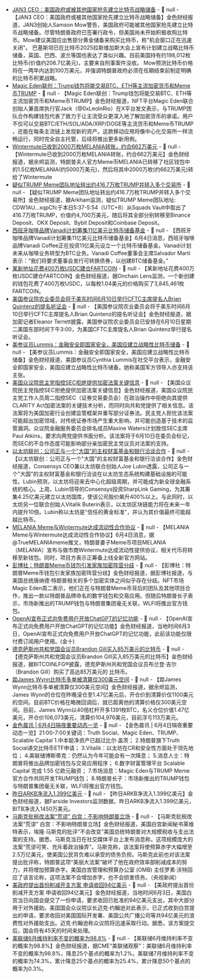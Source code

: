 - [JAN3 CEO：美国政府或被其他国家抢先建立比特币战略储备](https://cointelegraph.com/magazine/us-government-strategic-bitcoin-reserve-pakistan-btc-price-jan3-samson-mow/) - 📰 null - 【JAN3 CEO：美国政府或被其他国家抢先建立比特币战略储备】金色财经报道，JAN3创始人Samson Mow警告，美国政府可能被其他国家抢先建立比特币战略储备。尽管特朗普政府已签署行政令，但美国尚未开始积极收购比特币。Mow建议美国应出售部分黄金储备来购买比特币，称"机会窗口正在迅速关闭"。 
巴基斯坦已在比特币2025拉斯维加斯大会上宣布计划建立战略比特币储备，英国、巴西、波兰等国也表达了类似兴趣。目前美国持有约198,012枚比特币(价值约206.7亿美元)，主要来自刑事案件没收。 
Mow预测比特币价格将在一两年内达到100万美元，并强调特朗普政府必须在任期结束前制定明确的比特币积累战略。
- [Magic Eden联创：Trump钱包将能交易BTC、ETH等主流加密货币和Meme币TRUMP](https://x.com/0xLeoInRio/status/1929955682037731340) - 📰 null - 【Magic Eden联创：Trump钱包将能交易BTC、ETH等主流加密货币和Meme币TRUMP】金色财经报道，NFT平台Magic Eden联合创始人兼首席执行官Jack（@0xLeoInRio）在X平台发文表示，与TRUMP团队合作构建钱包代表了致力于让主流受众更深入地了解加密货币的承诺。用户不仅可以交易BTC/ETH/SOL/ADA/XRP/DOGE等主流货币和Meme币TRUMP ，还能在每条主流链上发现新的资产。这款移动应用将像中心化交易所一样流畅运行，同时完全自主托管，后续将推出更多新用例。
- [Wintermute已收到2000万枚MELANIA转账，约合662万美元](https://x.com/EmberCN/status/1930066351835815971) - 📰 null - 【Wintermute已收到2000万枚MELANIA转账，约合662万美元】金色财经报道，据余烬监测，特朗普夫人官方Meme币MELANIA已转移了社区钱包中的1.5亿枚MELANIA(约5000万美元)，然后将其中2000万枚(约662万美元)转给了Wintermute
- [疑似TRUMP Meme团队地址转出约416.7万枚TRUMP并转入多个交易所](https://intel.arkm.com/explorer/address/CDW1AUngA1WorM4xZaSqv8vCbhJd68BSHgV69uxqpCfc) - 📰 null - 【疑似TRUMP Meme团队地址转出约416.7万枚TRUMP并转入多个交易所】金色财经报道，据Arkham监测，疑似TRUMP Meme团队地址: CDW1AU…xqpCfc于本日5:37-5:54（UTC+8）从Squads Vault中取出了416.7万枚TRUMP，价值约4,700万美元，随后将其全部分别转移至Binance Deposit、OKX Deposit、Bybit Deposit和Coinbase Deposit。
- [西班牙咖啡品牌Vanadi计划筹集11亿美元比特币储备基金](https://beincrypto.com/spain-coffee-chain-bitcoin-investment/) - 📰 null - 【西班牙咖啡品牌Vanadi计划筹集11亿美元比特币储备基金】6月4日消息，西班牙咖啡品牌Vanadi Coffee正在投资11亿美元设立一个比特币储备基金。Vanadi计划未来从咖啡业务转型为BTC业务。Vanadi Coffee董事会主席Salvador Martí表示：“我们将要求董事会发行可转换债券，以创建BTC储备基金。”
- [某新地址花费400万枚USDC建仓FARTCOIN](https://x.com/OnchainLens/status/1930062823020974231) - 📰 null - 【某新地址花费400万枚USDC建仓FARTCOIN】金色财经报道，据Onchain Lens监测，一个新创建的钱包花费了400万枚USDC，以每枚1.04美元的价格购买了3,845,461枚FARTCOIN。
- [美国参议院农业委员会将于美东时间6月10日举行CFTC主席提名人Brian Quintenz的提名听证会](https://x.com/EleanorTerrett/status/1930058254798774276) - 📰 null - 【美国参议院农业委员会将于美东时间6月10日举行CFTC主席提名人Brian Quintenz的提名听证会】金色财经报道，据加密记者Eleanor Terrett披露，美国参议院农业委员会已安排在6月10日星期二美国东部时间下午3:00，为美国CFTC主席提名人Brian Quintenz举行提名听证会。
- [美参议员Lummis：金融安全即国家安全，美国应建立战略性比特币储备]() - 📰 null - 【美参议员Lummis：金融安全即国家安全，美国应建立战略性比特币储备】金色财经报道，美国参议员Cynthia Lummis在社交平台表示，金融安全即国家安全，美国应建立战略性比特币储备。她称美国军方领导人亦支持该主张。
- [美国众议院民主党指控SEC拒绝提供加密法案关键信息](https://decrypt.co/323521/house-democrats-claim-sec-denying-key-info-crypto-bill) - 📰 null - 【美国众议院民主党指控SEC拒绝提供加密法案关键信息】金色财经报道，美国众议院民主党工作人员周二指控SEC（证券交易委员会）在政治操作中拒绝向其提供CLARITY Act加密法案的关键技术分析，而同时向共和党提供了相关信息。该法案将为美国加密行业创建监管框架并重写部分证券法。民主党人担忧该法案可能超出加密领域，对传统证券市场产生重大影响，并可能创造基于技术的监管漏洞。众议院金融服务委员会排名成员Maxine Waters计划致信SEC主席Paul Atkins，要求向两党提供书面分析。该法案将于6月10日在委员会标记，而SEC的不合作态度可能影响部分亲加密民主党议员对法案的支持。
- [以太坊联创：公司正与一个"大国"的主权财富基金和银行洽谈合作](https://decrypt.co/323502/ethereum-co-founder-sovereign-wealth-funds-buy-eth) - 📰 null - 【以太坊联创：公司正与一个"大国"的主权财富基金和银行洽谈合作】金色财经报道，Consensys CEO兼以太坊联合创始人Joe Lubin透露，公司正与一个"大国"的主权财富基金和银行洽谈在以太坊生态系统构建基础设施的可能性。Lubin预测，以太坊将迎来去中心化超级周期，并可能成为新全球金融系统的核心。上周，Lubin领导的Consensys投资SharpLink Gaming，为其筹集4.25亿美元建立以太坊国库，使该公司股价飙升400%以上。与此同时，以太坊另一位联合创始人Vitalik Buterin表示，以太坊区块链能力将在未来一年内提升10倍。Lubin称以太坊是"信任的黄金标准"，并认为其价值最终可能超越比特币。
- [MELANIA Meme与Wintermute达成流动性合作协议](https://x.com/TrueMELANIAmeme/status/1929973793931379184) - 📰 null - 【MELANIA Meme与Wintermute达成流动性合作协议】6月4日消息，据@TrueMELANIAmeme推文，特朗普妻子Meme币项目MELANIA（MELANIA）宣布与做市商Wintermute达成流动性提供协议，相关代币将转移至新钱包。同时，项目方表示正筹备上线全新官方网站。
- [彭博社：特朗普Meme币钱包引发家族加密阵营分歧](https://www.bloomberg.com/news/articles/2025-06-03/trump-memecoin-wallet-spurs-divide-among-family-s-crypto-camps) - 📰 null - 【彭博社：特朗普Meme币钱包引发家族加密阵营分歧】金色财经报道，据彭博社报道，与美国总统唐纳德·特朗普相关的多个加密实体之间似乎存在分歧。NFT市场Magic Eden周二表示，他们正在与特朗普Meme币背后的团队及其他项目合作，推出一款以特朗普品牌命名的数字钱包和交易应用。但随后特朗普长子表示，市场新推出的TRUMP钱包与特朗普集团毫无关联，WLFI将推出官方钱包。
- [OpenAI宣布正式向免费用户开放ChatGPT的记忆功能]() - 📰 null - 【OpenAI宣布正式向免费用户开放ChatGPT的记忆功能】金色财经报道，当地时间6月3日，OpenAI宣布正式向免费用户开放ChatGPT的记忆功能，此前该功能仅限付费订阅用户使用。(金十)
- [德克萨斯州共和党国会议员Brandon Gill买入85万美元的比特币](https://x.com/bitcoinlfgo/status/1930049959753331003) - 📰 null - 【德克萨斯州共和党国会议员Brandon Gill买入85万美元的比特币】金色财经报道，据BITCOINLFG®披露，德克萨斯州共和党国会议员布兰登·吉尔（Brandon Gill）购买了高达85万美元的 比特币。
- [距James Wynn比特币多单被清算仅300美元空间](https://x.com/EmberCN/status/1930048675398725987) - 📰 null - 【距James Wynn比特币多单被清算仅300美元空间】金色财经报道，据余烬监测，James Wynn的仓位在昨晚滚仓至1.47亿美元后，开仓价到清算价仅1100美元的空间。目前BTC价格在略微回调后，就已距离他的清算价格仅300美元空间。目前，James Wynn以40倍杠杆开多1391枚BTC，名义仓位价值1.47亿美元，开仓价106,073美元，清算价104,976美元，目前浮亏113万美元。
- [金色晨讯 | 6月4日隔夜重要动态一览]() - 📰 null - 【金色晨讯 | 6月4日隔夜重要动态一览】21:00-7:00关键词：Truth Social、Magic Eden、TRUMP、Scalable Capital 
1.中本聪净资产已超过比尔·盖茨； 
2.特朗普旗下Truth Social递交比特币ETF申请； 
3.Vitalik：以太坊在CR和安全性方面处于领先地位； 
4.美联储博斯蒂克：仍然认为今年可能会有一次降息； 
5.消息人士：特朗普将推出品牌加密钱包与交易应用程序； 
6.数字财富管理平台 Scalable Capital 完成 1.55 亿欧元融资； 
7.市场消息：Magic Eden与TRUMP Meme官方合作共同开发TRUMP钱包； 
8.特朗普长子：市场新推出的TRUMP钱包与特朗普集团毫无关联，WLFI将推出官方钱包。
- [昨日ARKB净流入1.399亿美元](https://farside.co.uk/btc/) - 📰 null - 【昨日ARKB净流入1.399亿美元】金色财经报道，据Farside Investors监测数据，昨日ARKB净流入1.399亿美元，BITB净流入1450万美元。
- [马斯克批税改法案“荒谬” 白宫：不影响特朗普立场]() - 📰 null - 【马斯克批税改法案“荒谬” 白宫：不影响特朗普立场】金色财经报道，美国白宫新闻秘书莱维特表示，埃隆·马斯克的批评“不会改变”美国总统特朗普对大规模税收与支出法案的支持。据悉，马斯克当日在社交媒体平台上发布消息称，这项规模庞大的法案“荒谬可笑、充斥着政治操弄”。马斯克称，该法案将使预算赤字大幅增至2.5万亿美元，使美国公民背负难以承受的债务负担。马斯克此前也对该法案提出批评称，特朗普这项“美丽大法案”破坏了他在政府效率部削减成本的努力，并将增加预算赤字。美国白宫管理和预算办公室 (OMB) 主任罗素·沃特回应了该言论称，这项法案不会增加赤字，也不会损害债务。（央视新闻）
- [美政府提出首份削减开支方案 申请收回94亿美元](https://flash.jin10.com/detail/20250604055651685800) - 📰 null - 【美政府提出首份削减开支方案 申请收回94亿美元】金色财经报道，当地时间6月3日，美国白宫当日向国会提交了一份申请，要求收回已批准的94亿美元支出，其中大部分用于对外援助。美国国会众议院议长迈克·约翰逊对此表示，已正式收到白宫提出的申请，要求收回对美国国际开发署、美国公共广播公司等共94亿美元的浪费性对外援助支出。迈克·约翰逊称众议院将迅速采取行动。据悉，该方案提交后，国会将有45天的时间来处理。
- [美联储6月维持利率不变的概率为98.8%]() - 📰 null - 【美联储6月维持利率不变的概率为98.8%】金色财经报道，据CME“美联储观察”：美联储6月维持利率不变的概率为98.8%，降息25个基点的概率为1.2%。美联储7月维持利率不变的概率为74.3%，累计降息25个基点的概率为25.4%，累计降息50个基点的概率为0.3%。
